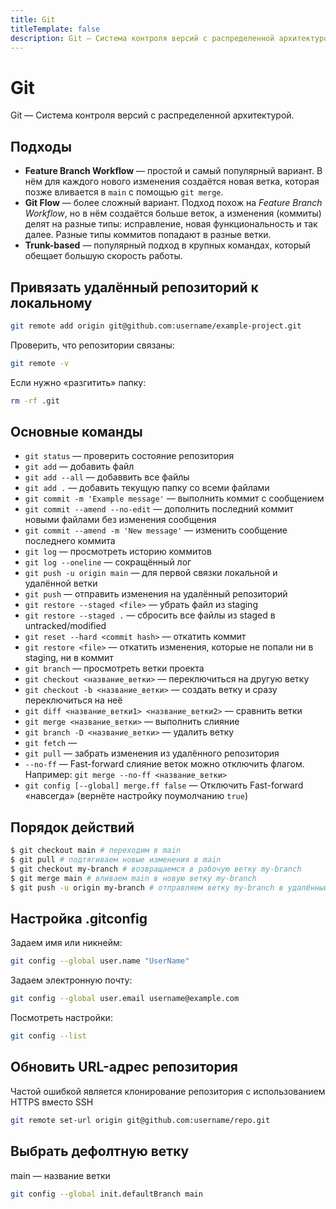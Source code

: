 ```yaml
---
title: Git
titleTemplate: false
description: Git — Система контроля версий с распределенной архитектурой.
---
```


# Git
Git — Система контроля версий с распределенной архитектурой.

## Подходы
- **Feature Branch Workflow** — простой и самый популярный вариант. В нём для каждого нового изменения создаётся новая ветка, которая позже вливается в `main` с помощью `git merge`.
- **Git Flow** — более сложный вариант. Подход похож на *Feature Branch Workflow*, но в нём создаётся больше веток, а изменения (коммиты) делят на разные типы: исправление, новая функциональность и так далее. Разные типы коммитов попадают в разные ветки.
- **Trunk-based** — популярный подход в крупных командах, который обещает большую скорость работы.

## Привязать удалённый репозиторий к локальному
```sh
git remote add origin git@github.com:username/example-project.git
```
Проверить, что репозитории связаны:
```sh
git remote -v
```
Если нужно «разгитить» папку:
```sh
rm -rf .git
```

## Основные команды
- `git status` — проверить состояние репозитория
- `git add` — добавить файл
- `git add --all` — добаввить все файлы
- `git add .` — добавить текущую папку со всеми файлами
- `git commit -m 'Example message'` — выполнить коммит с сообщением
- `git commit --amend --no-edit` — дополнить последний коммит новыми файлами без изменения сообщения
- `git commit --amend -m 'New message'` — изменить сообщение последнего коммита
- `git log` — просмотреть историю коммитов
- `git log --oneline` — сокращённый лог
- `git push -u origin main` — для первой связки локальной и удалённой ветки
- `git push` — отправить изменения на удалённый репозиторий
- `git restore --staged <file>` — убрать файл из staging
- `git restore --staged .` — сбросить все файлы из staged в untracked/modified
- `git reset --hard <commit hash>` — откатить коммит
- `git restore <file>` — откатить изменения, которые не попали ни в staging, ни в коммит
- `git branch` — просмотреть ветки проекта
- `git checkout <название_ветки>` — переключиться на другую ветку
- `git checkout -b <название_ветки>` — создать ветку и сразу переключиться на неё
- `git diff <название_ветки1> <название_ветки2>` — сравнить ветки
- `git merge <название_ветки>` — выполнить слияние
- `git branch -D <название_ветки>` — удалить ветку
- `git fetch` —
- `git pull` — забрать изменения из удалённого репозитория
- `--no-ff` — Fast-forward слияние веток можно отключить флагом. Например: `git merge --no-ff <название_ветки>`
- `git config [--global] merge.ff false` — Отключить Fast-forward «навсегда» (вернёте настройку поумолчанию `true`)

## Порядок действий
```sh
$ git checkout main # переходим в main
$ git pull # подтягиваем новые изменения в main
$ git checkout my-branch # возвращаемся в рабочую ветку my-branch
$ git merge main # вливаем main в новую ветку my-branch
$ git push -u origin my-branch # отправляем ветку my-branch в удалённый репозиторий
```

## Настройка .gitconfig
Задаем имя или никнейм:
```sh
git config --global user.name "UserName"
```

Задаем электронную почту:
```sh
git config --global user.email username@example.com
```

Посмотреть настройки:
```sh
git config --list
```

## Обновить URL-адрес репозитория
Частой ошибкой является клонирование репозитория с использованием HTTPS вместо SSH

```sh
git remote set-url origin git@github.com:username/repo.git
```

## Выбрать дефолтную ветку
main — название ветки
```sh
git config --global init.defaultBranch main
```
